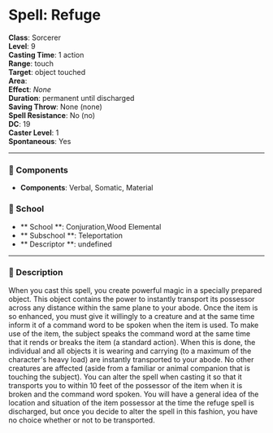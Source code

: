 
# Spell: Refuge
**Class**: Sorcerer  
**Level**: 9  
**Casting Time**: 1 action  
**Range**: touch  
**Target**: object touched  
**Area**:   
**Effect**: _None_  
**Duration**: permanent until discharged  
**Saving Throw**: None (none)  
**Spell Resistance**: No (no)  
**DC**: 19  
**Caster Level**: 1  
**Spontaneous**: Yes

---

### 🔮 Components
- **Components**: Verbal, Somatic, Material

### 🏫 School
- ** School **: Conjuration,Wood Elemental
- ** Subschool **: Teleportation
- ** Descriptor **: undefined
---

### 📜 Description
When you cast this spell, you create powerful magic in a specially prepared object. This object contains the power to instantly transport its possessor across any distance within the same plane to your abode. Once the item is so enhanced, you must give it willingly to a creature and at the same time inform it of a command word to be spoken when the item is used. To make use of the item, the subject speaks the command word at the same time that it rends or breaks the item (a standard action). When this is done, the individual and all objects it is wearing and carrying (to a maximum of the character's heavy load) are instantly transported to your abode. No other creatures are affected (aside from a familiar or animal companion that is touching the subject). You can alter the spell when casting it so that it transports you to within 10 feet of the possessor of the item when it is broken and the command word spoken. You will have a general idea of the location and situation of the item possessor at the time the refuge spell is discharged, but once you decide to alter the spell in this fashion, you have no choice whether or not to be transported.

